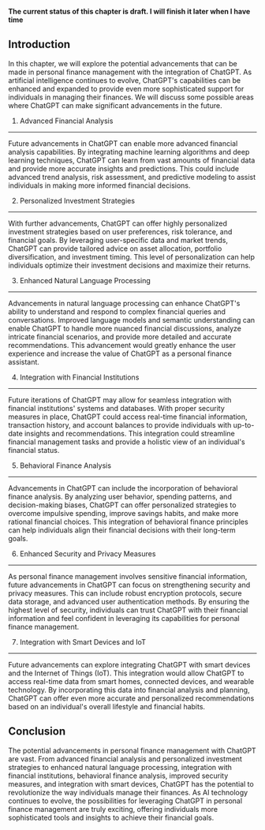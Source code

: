**The current status of this chapter is draft. I will finish it later when I have time**

Introduction
------------

In this chapter, we will explore the potential advancements that can be made in personal finance management with the integration of ChatGPT. As artificial intelligence continues to evolve, ChatGPT's capabilities can be enhanced and expanded to provide even more sophisticated support for individuals in managing their finances. We will discuss some possible areas where ChatGPT can make significant advancements in the future.

1. Advanced Financial Analysis
------------------------------

Future advancements in ChatGPT can enable more advanced financial analysis capabilities. By integrating machine learning algorithms and deep learning techniques, ChatGPT can learn from vast amounts of financial data and provide more accurate insights and predictions. This could include advanced trend analysis, risk assessment, and predictive modeling to assist individuals in making more informed financial decisions.

2. Personalized Investment Strategies
-------------------------------------

With further advancements, ChatGPT can offer highly personalized investment strategies based on user preferences, risk tolerance, and financial goals. By leveraging user-specific data and market trends, ChatGPT can provide tailored advice on asset allocation, portfolio diversification, and investment timing. This level of personalization can help individuals optimize their investment decisions and maximize their returns.

3. Enhanced Natural Language Processing
---------------------------------------

Advancements in natural language processing can enhance ChatGPT's ability to understand and respond to complex financial queries and conversations. Improved language models and semantic understanding can enable ChatGPT to handle more nuanced financial discussions, analyze intricate financial scenarios, and provide more detailed and accurate recommendations. This advancement would greatly enhance the user experience and increase the value of ChatGPT as a personal finance assistant.

4. Integration with Financial Institutions
------------------------------------------

Future iterations of ChatGPT may allow for seamless integration with financial institutions' systems and databases. With proper security measures in place, ChatGPT could access real-time financial information, transaction history, and account balances to provide individuals with up-to-date insights and recommendations. This integration could streamline financial management tasks and provide a holistic view of an individual's financial status.

5. Behavioral Finance Analysis
------------------------------

Advancements in ChatGPT can include the incorporation of behavioral finance analysis. By analyzing user behavior, spending patterns, and decision-making biases, ChatGPT can offer personalized strategies to overcome impulsive spending, improve savings habits, and make more rational financial choices. This integration of behavioral finance principles can help individuals align their financial decisions with their long-term goals.

6. Enhanced Security and Privacy Measures
-----------------------------------------

As personal finance management involves sensitive financial information, future advancements in ChatGPT can focus on strengthening security and privacy measures. This can include robust encryption protocols, secure data storage, and advanced user authentication methods. By ensuring the highest level of security, individuals can trust ChatGPT with their financial information and feel confident in leveraging its capabilities for personal finance management.

7. Integration with Smart Devices and IoT
-----------------------------------------

Future advancements can explore integrating ChatGPT with smart devices and the Internet of Things (IoT). This integration would allow ChatGPT to access real-time data from smart homes, connected devices, and wearable technology. By incorporating this data into financial analysis and planning, ChatGPT can offer even more accurate and personalized recommendations based on an individual's overall lifestyle and financial habits.

Conclusion
----------

The potential advancements in personal finance management with ChatGPT are vast. From advanced financial analysis and personalized investment strategies to enhanced natural language processing, integration with financial institutions, behavioral finance analysis, improved security measures, and integration with smart devices, ChatGPT has the potential to revolutionize the way individuals manage their finances. As AI technology continues to evolve, the possibilities for leveraging ChatGPT in personal finance management are truly exciting, offering individuals more sophisticated tools and insights to achieve their financial goals.
